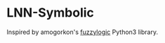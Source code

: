 # LNN-Symbolic

Inspired by amogorkon's [fuzzylogic](https://github.com/amogorkon/fuzzylogic) Python3 library. 
